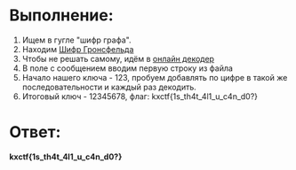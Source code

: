 # Выполнение:
1. Ищем в гугле "шифр графа".
2. Находим [Шифр Гронсфельда](https://ru.wikipedia.org/wiki/%D0%A8%D0%B8%D1%84%D1%80_%D0%93%D1%80%D0%BE%D0%BD%D1%81%D1%84%D0%B5%D0%BB%D1%8C%D0%B4%D0%B0)
3. Чтобы не решать самому, идём в [онлайн декодер](https://www.boxentriq.com/code-breaking/gronsfeld-cipher)
4. В поле с сообщением вводим первую строку из файла
5. Начало нашего ключа - 123, пробуем добавлять по цифре в такой же последовательности и каждый раз декодить.
6. Итоговый ключ - 12345678, флаг: kxctf{1s_th4t_4l1_u_c4n_d0?}

# Ответ: 
**kxctf{1s_th4t_4l1_u_c4n_d0?}**
